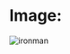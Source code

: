 # Image:
![ironman](https://user-images.githubusercontent.com/79905379/112729484-e82ea180-8f5e-11eb-973a-15688e053b5e.jpg)


